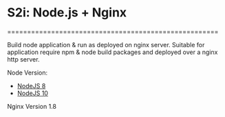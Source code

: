 # S2i: Node.js + Nginx
=====================================================

Build node application & run as deployed on nginx server. Suitable for application require npm & node build packages and deployed over a nginx http server.

Node Version:

* [NodeJS 8](8)
* [NodeJS 10](10)


Nginx Version 1.8



